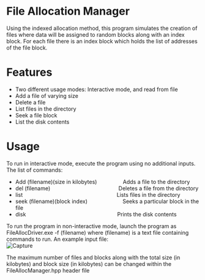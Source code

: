 # File Allocation Manager
Using the indexed allocation method, this program simulates the creation of files where data will be assigned to random blocks along with an index block. For each file
there is an index block which holds the list of addresses of the file block. 
# Features
- Two different usage modes: Interactive mode, and read from file
- Add a file of varying size
- Delete a file
- List files in the directory
- Seek a file block
- List the disk contents
# Usage
To run in interactive mode, execute the program using no additional inputs. The list of commands:
- Add (filename)(size in kilobytes) &emsp;&emsp; &emsp;&emsp; Adds a file to the directory
- del (filename) &emsp;&emsp;&emsp; &emsp; &emsp; &emsp;&emsp;&emsp; &emsp; &emsp;&ensp;&nbsp; Deletes a file from the directory
- list &emsp;&emsp;&emsp;&emsp;&emsp;&emsp;&emsp;&emsp;&emsp;&emsp;&emsp;&emsp;&emsp;&emsp;&emsp;&emsp;&emsp; Lists files in the directory
- seek (filename)(block index) &emsp;&emsp;&emsp;&emsp;&emsp;&emsp; Seeks a particular block in the file
- disk &emsp;&emsp;&emsp;&emsp;&emsp;&emsp;&emsp;&emsp;&emsp;&emsp;&emsp;&emsp;&emsp;&emsp;&emsp;&emsp;&ensp; Prints the disk contents

To run the program in non-interactive mode, launch the program as FileAllocDriver.exe -f (filename) where (filename) is a text file containing
commands to run. An example input file:
</br>
![Capture](https://github.com/user-attachments/assets/2e8178ba-896d-4294-a763-d79775b69579)
</br>

The maximum number of files and blocks along with the total size (in kilobytes) and block size (in kilobytes) can be changed within the FileAllocManager.hpp header file
